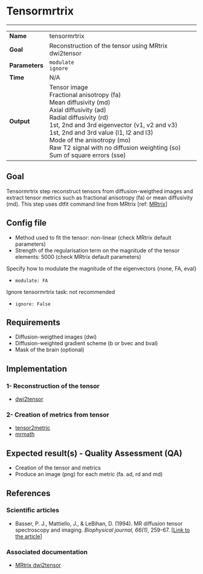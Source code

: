 # Tensormrtrix
---

|                |                                                       |
|----------------|-------------------------------------------------------|
|**Name**        | tensormrtrix                                    |
|**Goal**        | Reconstruction of the tensor using MRtrix dwi2tensor                                    |
|**Parameters**  | `modulate` <br> `ignore`|
|**Time**        | N/A        |
|**Output**      | Tensor image <br> Fractional anisotropy (fa) <br> Mean diffusivity (md) <br> Axial diffusivity (ad) <br> Radial diffusivity (rd) <br> 1st, 2nd and 3rd eigenvector (v1, v2 and v3) <br> 1st, 2nd and 3rd value (l1, l2 and l3)<br> Mode of the anisotropy (mo) <br> Raw T2 signal with no diffusion weighting (so) <br> Sum of square errors (sse) |

## Goal

Tensormrtrix step reconstruct tensors from diffusion-weigthed images and extract tensor metrics such as fractional anisotropy (fa) or mean diffusivity (md). This step uses dtfit command line from MRtrix [ref: <a href="https://github.com/MRtrix3/mrtrix3/wiki/dwi2tensor" target="_blank">MRtrix</a>]

## Config file

- Method used to fit the tensor: non-linear (check MRtrix default parameters)<br>
- Strength of the regularisation term on the magnitude of the tensor elements: 5000 (check MRtrix default parameters)

Specify how to modulate the magnitude of the eigenvectors {none, FA, eval}
- `modulate: FA`

Ignore tensormrtrix task: not recommended
- `ignore: False`

## Requirements

- Diffusion-weigthed images (dwi)
- Diffusion-weighted gradient scheme (b or bvec and bval)
- Mask of the brain (optional)

## Implementation

### 1- Reconstruction of the tensor

- [dwi2tensor](https://github.com/MRtrix3/mrtrix3/wiki/dwi2tensor)

### 2- Creation of metrics from tensor

- [tensor2metric](https://github.com/MRtrix3/mrtrix3/wiki/tensor2metric)
- [mrmath](https://github.com/MRtrix3/mrtrix3/wiki/mrmath)

## Expected result(s) - Quality Assessment (QA)

- Creation of the tensor and metrics
- Produce an image (png) for each metric (fa. ad, rd and md)

## References

### Scientific articles
- Basser, P. J., Mattiello, J., & LeBihan, D. (1994). MR diffusion tensor spectroscopy and imaging. *Biophysical journal, 66(1)*, 259-67. [[Link to the article](http://www.pubmedcentral.nih.gov/articlerender.fcgi?artid=1275686&tool=pmcentrez&rendertype=abstract)]

### Associated documentation

- <a href="https://github.com/MRtrix3/mrtrix3/wiki/dwi2tensor" target="_blank">MRtrix dwi2tensor</a>
